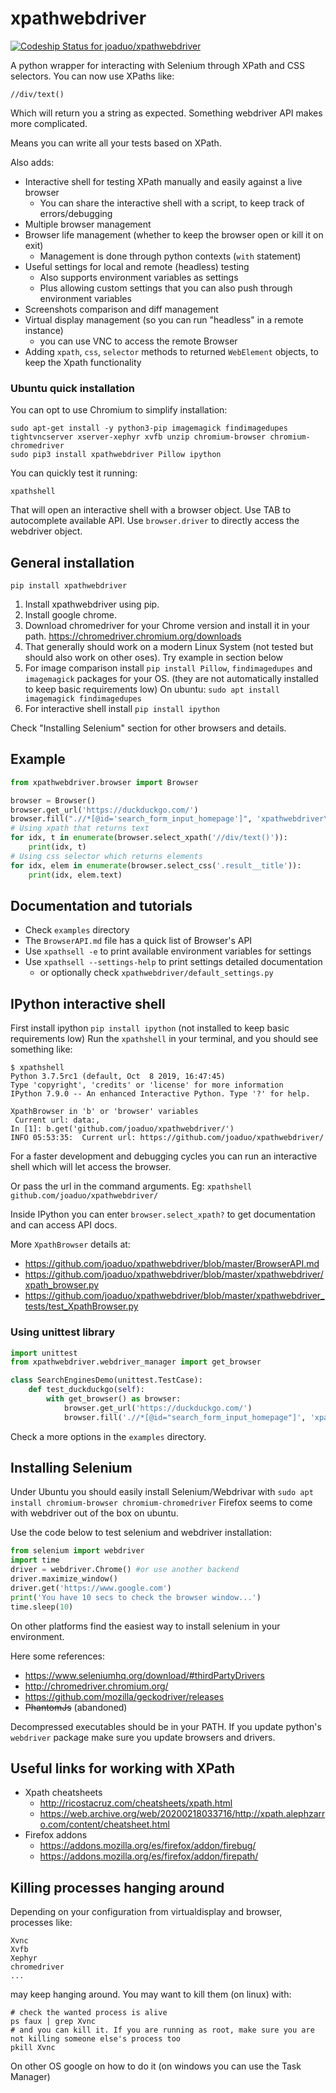 # xpathwebdriver

[![Codeship Status for joaduo/xpathwebdriver](https://app.codeship.com/projects/a77b1220-ecf1-0137-98b2-4e2936dc9ea3/status?branch=master)](https://app.codeship.com/projects/374749)

A python wrapper for interacting with Selenium through XPath and CSS selectors.
You can now use XPaths like:

```
//div/text()
```

Which will return you a string as expected. Something webdriver API makes more complicated.

Means you can write all your tests based on XPath.

Also adds:

- Interactive shell for testing XPath manually and easily against a live browser
  - You can share the interactive shell with a script, to keep track of errors/debugging
- Multiple browser management
- Browser life management (whether to keep the browser open or kill it on exit)
  - Management is done through python contexts (`with` statement) 
- Useful settings for local and remote (headless) testing
  - Also supports environment variables as settings
  - Plus allowing custom settings that you can also push through environment variables
- Screenshots comparison and diff management
- Virtual display management (so you can run "headless" in a remote instance)
  - you can use VNC to access the remote Browser
- Adding `xpath`, `css`, `selector` methods to returned `WebElement` objects, to keep the Xpath functionality

### Ubuntu quick installation

You can opt to use Chromium to simplify installation:

    sudo apt-get install -y python3-pip imagemagick findimagedupes tightvncserver xserver-xephyr xvfb unzip chromium-browser chromium-chromedriver
    sudo pip3 install xpathwebdriver Pillow ipython

You can quickly test it running:

    xpathshell

That will open an interactive shell with a browser object. Use TAB to autocomplete available API. Use `browser.driver` to directly access the webdriver object.

## General installation

```
pip install xpathwebdriver
```

1. Install xpathwebdriver using pip.
2. Install google chrome.
3. Download chromedriver for your Chrome version and install it in your path.
   https://chromedriver.chromium.org/downloads
4. That generally should work on a modern Linux System (not tested but should also work on other oses).
   Try example in section below
5. For image comparison install `pip install Pillow`,  `findimagedupes` and `imagemagick` packages for your OS. (they are not automatically installed to keep basic requirements low)
   On ubuntu: `sudo apt install imagemagick findimagedupes`
6. For interactive shell install `pip install ipython`

Check "Installing Selenium" section for other browsers and details.

## Example

```python
from xpathwebdriver.browser import Browser

browser = Browser()
browser.get_url('https://duckduckgo.com/')
browser.fill(".//*[@id='search_form_input_homepage']", 'xpathwebdriver\n')
# Using xpath that returns text
for idx, t in enumerate(browser.select_xpath('//div/text()')):
    print(idx, t)
# Using css selector which returns elements
for idx, elem in enumerate(browser.select_css('.result__title')):
    print(idx, elem.text)
```

## Documentation and tutorials

* Check `examples` directory
* The `BrowserAPI.md` file has a quick list of Browser's API
* Use `xpathsell -e` to print available environment variables for settings
* Use `xpathsell --settings-help` to print settings detailed documentation
  - or optionally check `xpathwebdriver/default_settings.py`

## IPython interactive shell

First install ipython `pip install ipython` (not installed to keep basic requirements low)
Run the `xpathshell` in your terminal, and you should see something like:

```
$ xpathshell
Python 3.7.5rc1 (default, Oct  8 2019, 16:47:45)
Type 'copyright', 'credits' or 'license' for more information
IPython 7.9.0 -- An enhanced Interactive Python. Type '?' for help.

XpathBrowser in 'b' or 'browser' variables
 Current url: data:,
In [1]: b.get('github.com/joaduo/xpathwebdriver/')
INFO 05:53:35:  Current url: https://github.com/joaduo/xpathwebdriver/

```

For a faster development and debugging cycles you can run an interactive shell which will let access the browser. 

Or pass the url in the command arguments. Eg: `xpathshell github.com/joaduo/xpathwebdriver/`

Inside IPython you can enter `browser.select_xpath?` to get documentation and can access API docs.

More `XpathBrowser` details at:

* https://github.com/joaduo/xpathwebdriver/blob/master/BrowserAPI.md
* https://github.com/joaduo/xpathwebdriver/blob/master/xpathwebdriver/xpath_browser.py
* https://github.com/joaduo/xpathwebdriver/blob/master/xpathwebdriver_tests/test_XpathBrowser.py

### Using unittest library


```python
import unittest
from xpathwebdriver.webdriver_manager import get_browser

class SearchEnginesDemo(unittest.TestCase):
    def test_duckduckgo(self):
        with get_browser() as browser:
            browser.get_url('https://duckduckgo.com/')
            browser.fill('.//*[@id="search_form_input_homepage"]', 'xpathwebdriver\n')
```

Check a more options in the `examples` directory.

## Installing Selenium

Under Ubuntu you should easily install Selenium/Webdrivar with `sudo apt install chromium-browser chromium-chromedriver`
Firefox seems to come with webdriver out of the box on ubuntu.

Use the code below to test selenium and webdriver installation:

```python
from selenium import webdriver
import time
driver = webdriver.Chrome() #or use another backend
driver.maximize_window()
driver.get('https://www.google.com')
print('You have 10 secs to check the browser window...')
time.sleep(10)
```

On other platforms find the easiest way to install selenium in your environment.

Here some references:

* https://www.seleniumhq.org/download/#thirdPartyDrivers
* http://chromedriver.chromium.org/
* https://github.com/mozilla/geckodriver/releases
* ~~PhantomJs~~ (abandoned)

Decompressed executables should be in your PATH.
If you update python's `webdriver` package make sure you update browsers and drivers.

## Useful links for working with XPath

* Xpath cheatsheets
  * http://ricostacruz.com/cheatsheets/xpath.html
  * https://web.archive.org/web/20200218033716/http://xpath.alephzarro.com/content/cheatsheet.html
* Firefox addons
  * https://addons.mozilla.org/es/firefox/addon/firebug/
  * https://addons.mozilla.org/es/firefox/addon/firepath/

## Killing processes hanging around
Depending on your configuration from virtualdisplay and browser, processes like:

```
Xvnc
Xvfb
Xephyr
chromedriver
...
```

may keep hanging around. You may want to kill them (on linux) with:

```
# check the wanted process is alive
ps faux | grep Xvnc
# and you can kill it. If you are running as root, make sure you are not killing someone else's process too 
pkill Xvnc
```

On other OS google on how to do it (on windows you can use the Task Manager)
